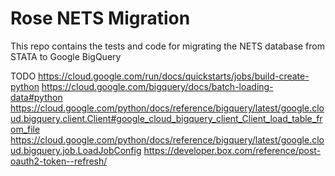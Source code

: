 # Rose NETS Migration

This repo contains the tests and code for migrating the NETS database from STATA to Google BigQuery

TODO
https://cloud.google.com/run/docs/quickstarts/jobs/build-create-python
https://cloud.google.com/bigquery/docs/batch-loading-data#python
https://cloud.google.com/python/docs/reference/bigquery/latest/google.cloud.bigquery.client.Client#google_cloud_bigquery_client_Client_load_table_from_file
https://cloud.google.com/python/docs/reference/bigquery/latest/google.cloud.bigquery.job.LoadJobConfig
https://developer.box.com/reference/post-oauth2-token--refresh/

